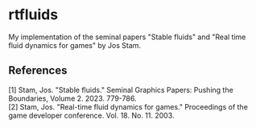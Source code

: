 # rtfluids
 My implementation of the seminal papers "Stable fluids" and "Real time fluid dynamics for games" by Jos Stam.

 ## References
 [1] Stam, Jos. "Stable fluids." Seminal Graphics Papers: Pushing the Boundaries, Volume 2. 2023. 779-786.\
 [2] Stam, Jos. "Real-time fluid dynamics for games." Proceedings of the game developer conference. Vol. 18. No. 11. 2003.
